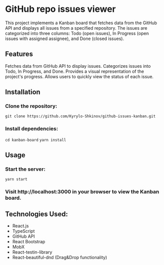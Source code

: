 # GitHub repo issues viewer

This project implements a Kanban board that fetches data from the GitHub API and displays all issues from a specified repository. The issues are categorized into three columns: Todo (open issues), In Progress (open issues with assigned assignee), and Done (closed issues).

## Features

Fetches data from GitHub API to display issues.
Categorizes issues into Todo, In Progress, and Done.
Provides a visual representation of the project's progress.
Allows users to quickly view the status of each issue.

## Installation

### Clone the repository:

`git clone https://github.com/Kyrylo-Shkinov/github-issues-kanban.git`

### Install dependencies:

`cd kanban-board`
`yarn install`

## Usage

### Start the server:

`yarn start`

### Visit http://localhost:3000 in your browser to view the Kanban board.

## Technologies Used:

- React.js
- TypeScript
- GitHub API
- React Bootstrap
- MobX
- React-testin-library
- React-beautiful-dnd (Drag&Drop functionality)
